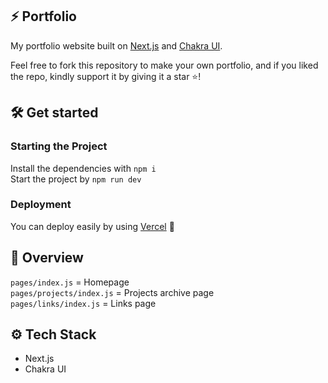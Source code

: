 
## ⚡ Portfolio

My portfolio website built on [Next.js](https://nextjs.org/docs/) and [Chakra UI](https://chakra-ui.com/docs).

Feel free to fork this repository to make your own portfolio, and if you liked the repo, kindly support it by giving it a star ⭐!

## 🛠 Get started

### Starting the Project
Install the dependencies with `npm i`   
Start the project by `npm run dev` 
  
### Deployment
You can deploy easily by using [Vercel](https://vercel.com/) 🎉  
  
## 📌 Overview
`pages/index.js` = Homepage  
`pages/projects/index.js` = Projects archive page  
`pages/links/index.js` = Links page  

## ⚙ Tech Stack
- Next.js
- Chakra UI
